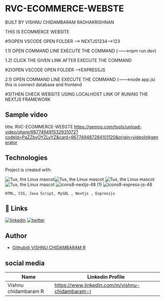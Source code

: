 # RVC-ECOMMERCE-WEBSTE
BUILT BY VISHNU CHIDAMBARAM RADHAKRISHNAN

THIS IS ECOMMERCE WEBSITE 

#1)OPEN VSCODE OPEN FOLDER --> NEXTJS1234-->123  

 1.1) OPEN COMMAND LINE EXECUTE THE COMMAND (--->npm run dev)

 1.2) CLICK THE GIVEN LINK AFTER EXECUTE THE COMMAND 

#2)OPEN VSCODE OPEN FOLDER -->EXPRESSJS

2.1) OPEN COMMAND LINE EXECUTE THE COMMAND (--->node app.js)
     this is connect database and frontend 
     
#3)THEN CHECK WEBSITE USING LOCALHOST LINK OF RUNING THE NEXTJS FRAMEWORK

## Sample video
title: RVC-ECOMMERCE-WEBSTE
https://gemoo.com/tools/upload-video/share/667749491532931072?codeId=PaZZbyOYZLyYZ&card=667749487284101120&origin=videolinkgenerator

## Technologies
Project is created with:

![Tux, the Linux mascot](https://img.icons8.com/color/48/40C057/html-5--v1.png)![Tux, the Linux mascot](https://img.icons8.com/fluency/48/000000/css3.png) 
![Tux, the Linux mascot](https://img.icons8.com/fluency/48/000000/javascript.png)
![Tux, the Linux mascot](https://img.icons8.com/color/48/000000/mysql.png) 
![icons8-nextjs-48 (1)](https://github.com/VISHNU-CHIDAMBARAM-RADHAKRISHNAN/A-Software-System-for-Integrated-Food-Ordering-and-Delivery/assets/72678702/c9a0a645-ca1b-4894-8bc3-0d8adf9c3942)
 ![icons8-express-js-48](https://github.com/VISHNU-CHIDAMBARAM-RADHAKRISHNAN/A-Software-System-for-Integrated-Food-Ordering-and-Delivery/assets/72678702/e9fd1223-cdcc-47d6-bd39-88b95d82f46a)




    HTML, CSS, Java Script, MySQL , Nextjs , Expressjs
 
 
 
## 🔗 Links
[![linkedin](https://img.shields.io/badge/linkedin-0A66C2?style=for-the-badge&logo=linkedin&logoColor=white)](https://www.linkedin.com/in/vishnu-chidambaram-r)
[![twitter](https://img.shields.io/badge/twitter-1DA1F2?style=for-the-badge&logo=twitter&logoColor=white)](https://twitter.com/)


## Author
- [Github@ VISHNU CHIDAMBARAM R](https://www.github.com/VISHNU-CHIDAMBARAM-RADHAKRISHNAN)

## social media


| Name | Linkedin Profile |
| ---------------|---------------|
| Vishnu chidambaram R| https://www.linkedin.com/in/vishnu-chidambaram-r|


